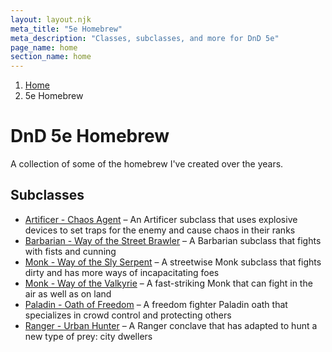 ```yaml
---
layout: layout.njk
meta_title: "5e Homebrew"
meta_description: "Classes, subclasses, and more for DnD 5e"
page_name: home
section_name: home
---
```


<div id="breadcrumbs"></div>

1. [Home](/)
2. 5e Homebrew

# DnD 5e Homebrew

A collection of some of the homebrew I've created over the years.

## Subclasses

* [Artificer - Chaos Agent](/5e-homebrew/subclasses/artificer-chaos-agent/) &ndash; An Artificer subclass that uses explosive devices to set traps for the enemy and cause chaos in their ranks
* [Barbarian - Way of the Street Brawler](/5e-homebrew/subclasses/barbarian-street-brawler/) &ndash; A Barbarian subclass that fights with fists and cunning
* [Monk - Way of the Sly Serpent](/5e-homebrew/subclasses/monk-sly-serpent/) &ndash; A streetwise Monk subclass that fights dirty and has more ways of incapacitating foes
* [Monk - Way of the Valkyrie](/5e-homebrew/subclasses/monk-valkyrie/) &ndash; A fast-striking Monk that can fight in the air as well as on land
* [Paladin - Oath of Freedom](/5e-homebrew/subclasses/paladin-freedom/) &ndash; A freedom fighter Paladin oath that specializes in crowd control and protecting others
* [Ranger - Urban Hunter](/5e-homebrew/subclasses/ranger-urban-hunter/) &ndash; A Ranger conclave that has adapted to hunt a new type of prey: city dwellers